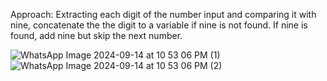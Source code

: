 Approach:
Extracting each digit of the number input and comparing it with nine, concatenate the the digit to a variable if nine is not found. If nine is found, add nine but skip the next number.

![WhatsApp Image 2024-09-14 at 10 53 06 PM (1)](https://github.com/user-attachments/assets/90c3cde5-b1b0-4b60-a0b2-c93e9fe43a99)
![WhatsApp Image 2024-09-14 at 10 53 06 PM (2)](https://github.com/user-attachments/assets/f18211da-ddb8-4f8c-b29b-8144e7f9cbc3)
